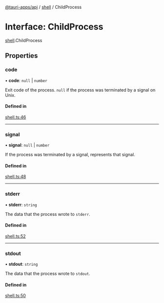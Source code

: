 [@tauri-apps/api](../index.md) / [shell](../modules/shell.md) / ChildProcess

# Interface: ChildProcess

[shell](../modules/shell.md).ChildProcess

## Properties

### code

• **code**: ``null`` \| `number`

Exit code of the process. `null` if the process was terminated by a signal on Unix.

#### Defined in

[shell.ts:46](https://github.com/tauri-apps/tauri/blob/ffb9a19/tooling/api/src/shell.ts#L46)

___

### signal

• **signal**: ``null`` \| `number`

If the process was terminated by a signal, represents that signal.

#### Defined in

[shell.ts:48](https://github.com/tauri-apps/tauri/blob/ffb9a19/tooling/api/src/shell.ts#L48)

___

### stderr

• **stderr**: `string`

The data that the process wrote to `stderr`.

#### Defined in

[shell.ts:52](https://github.com/tauri-apps/tauri/blob/ffb9a19/tooling/api/src/shell.ts#L52)

___

### stdout

• **stdout**: `string`

The data that the process wrote to `stdout`.

#### Defined in

[shell.ts:50](https://github.com/tauri-apps/tauri/blob/ffb9a19/tooling/api/src/shell.ts#L50)
